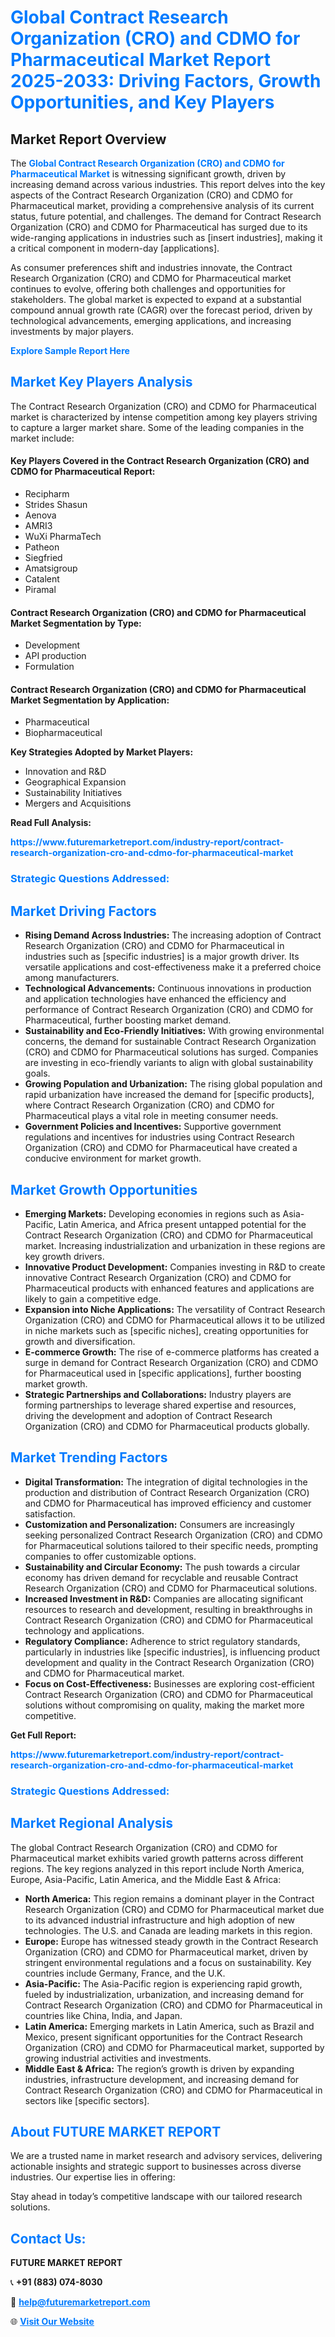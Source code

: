 <h1 style="color: #007BFF;">Global Contract Research Organization (CRO) and CDMO for Pharmaceutical Market Report 2025-2033: Driving Factors, Growth Opportunities, and Key Players</h1>

<section id="overview">
<h2>Market Report Overview</h2>
<p>The <a href="https://www.futuremarketreport.com/industry-report/contract-research-organization-cro-and-cdmo-for-pharmaceutical-market" style="color: #007BFF; text-decoration: none;"><strong>Global Contract Research Organization (CRO) and CDMO for Pharmaceutical Market</strong></a> is witnessing significant growth, driven by increasing demand across various industries. This report delves into the key aspects of the Contract Research Organization (CRO) and CDMO for Pharmaceutical market, providing a comprehensive analysis of its current status, future potential, and challenges. The demand for Contract Research Organization (CRO) and CDMO for Pharmaceutical has surged due to its wide-ranging applications in industries such as [insert industries], making it a critical component in modern-day [applications].</p>
<p>As consumer preferences shift and industries innovate, the Contract Research Organization (CRO) and CDMO for Pharmaceutical market continues to evolve, offering both challenges and opportunities for stakeholders. The global market is expected to expand at a substantial compound annual growth rate (CAGR) over the forecast period, driven by technological advancements, emerging applications, and increasing investments by major players.</p>
</section>

<section id="overview">
<p><a href="https://www.futuremarketreport.com/request-sample/reportId=78591" style="color: #007BFF; text-decoration: none;"><strong>Explore Sample Report Here</strong></a></p>
</section>

<section id="key-players">
<h2 style="color: #007BFF;">Market Key Players Analysis</h2>
<p>The Contract Research Organization (CRO) and CDMO for Pharmaceutical market is characterized by intense competition among key players striving to capture a larger market share. Some of the leading companies in the market include:</p>
<h4>Key Players Covered in the Contract Research Organization (CRO) and CDMO for Pharmaceutical Report:</h4>
<ul><li>Recipharm</li><li>Strides Shasun</li><li>Aenova</li><li>AMRI3</li><li>WuXi PharmaTech</li><li>Patheon</li><li>Siegfried</li><li>Amatsigroup</li><li>Catalent</li><li>Piramal</li></ul>
<h4>Contract Research Organization (CRO) and CDMO for Pharmaceutical Market Segmentation by Type:</h4>
<ul><li>Development</li><li>API production</li><li>Formulation</li></ul>

<h4>Contract Research Organization (CRO) and CDMO for Pharmaceutical Market Segmentation by Application:</h4>
<ul><li>Pharmaceutical</li><li>Biopharmaceutical</li></ul>
<p><strong>Key Strategies Adopted by Market Players:</strong></p>
<ul>
<li>Innovation and R&D</li>
<li>Geographical Expansion</li>
<li>Sustainability Initiatives</li>
<li>Mergers and Acquisitions</li>
</ul>
</section>

<section>
<p><strong>Read Full Analysis: </strong></p><a href="https://www.futuremarketreport.com/industry-report/contract-research-organization-cro-and-cdmo-for-pharmaceutical-market" style="color: #007BFF; text-decoration: none;"><strong>https://www.futuremarketreport.com/industry-report/contract-research-organization-cro-and-cdmo-for-pharmaceutical-market</strong></a>
<h3 style="color: #007BFF;">Strategic Questions Addressed:</h3>
</section>

<section id="driving-factors">
<h2 style="color: #007BFF;">Market Driving Factors</h2>
<ul>
<li><strong>Rising Demand Across Industries:</strong> The increasing adoption of Contract Research Organization (CRO) and CDMO for Pharmaceutical in industries such as [specific industries] is a major growth driver. Its versatile applications and cost-effectiveness make it a preferred choice among manufacturers.</li>
<li><strong>Technological Advancements:</strong> Continuous innovations in production and application technologies have enhanced the efficiency and performance of Contract Research Organization (CRO) and CDMO for Pharmaceutical, further boosting market demand.</li>
<li><strong>Sustainability and Eco-Friendly Initiatives:</strong> With growing environmental concerns, the demand for sustainable Contract Research Organization (CRO) and CDMO for Pharmaceutical solutions has surged. Companies are investing in eco-friendly variants to align with global sustainability goals.</li>
<li><strong>Growing Population and Urbanization:</strong> The rising global population and rapid urbanization have increased the demand for [specific products], where Contract Research Organization (CRO) and CDMO for Pharmaceutical plays a vital role in meeting consumer needs.</li>
<li><strong>Government Policies and Incentives:</strong> Supportive government regulations and incentives for industries using Contract Research Organization (CRO) and CDMO for Pharmaceutical have created a conducive environment for market growth.</li>
</ul>
</section>

<section id="growth-opportunities">
<h2 style="color: #007BFF;">Market Growth Opportunities</h2>
<ul>
<li><strong>Emerging Markets:</strong> Developing economies in regions such as Asia-Pacific, Latin America, and Africa present untapped potential for the Contract Research Organization (CRO) and CDMO for Pharmaceutical market. Increasing industrialization and urbanization in these regions are key growth drivers.</li>
<li><strong>Innovative Product Development:</strong> Companies investing in R&D to create innovative Contract Research Organization (CRO) and CDMO for Pharmaceutical products with enhanced features and applications are likely to gain a competitive edge.</li>
<li><strong>Expansion into Niche Applications:</strong> The versatility of Contract Research Organization (CRO) and CDMO for Pharmaceutical allows it to be utilized in niche markets such as [specific niches], creating opportunities for growth and diversification.</li>
<li><strong>E-commerce Growth:</strong> The rise of e-commerce platforms has created a surge in demand for Contract Research Organization (CRO) and CDMO for Pharmaceutical used in [specific applications], further boosting market growth.</li>
<li><strong>Strategic Partnerships and Collaborations:</strong> Industry players are forming partnerships to leverage shared expertise and resources, driving the development and adoption of Contract Research Organization (CRO) and CDMO for Pharmaceutical products globally.</li>
</ul>
</section>

<section id="trending-factors">
<h2 style="color: #007BFF;">Market Trending Factors</h2>
<ul>
<li><strong>Digital Transformation:</strong> The integration of digital technologies in the production and distribution of Contract Research Organization (CRO) and CDMO for Pharmaceutical has improved efficiency and customer satisfaction.</li>
<li><strong>Customization and Personalization:</strong> Consumers are increasingly seeking personalized Contract Research Organization (CRO) and CDMO for Pharmaceutical solutions tailored to their specific needs, prompting companies to offer customizable options.</li>
<li><strong>Sustainability and Circular Economy:</strong> The push towards a circular economy has driven demand for recyclable and reusable Contract Research Organization (CRO) and CDMO for Pharmaceutical solutions.</li>
<li><strong>Increased Investment in R&D:</strong> Companies are allocating significant resources to research and development, resulting in breakthroughs in Contract Research Organization (CRO) and CDMO for Pharmaceutical technology and applications.</li>
<li><strong>Regulatory Compliance:</strong> Adherence to strict regulatory standards, particularly in industries like [specific industries], is influencing product development and quality in the Contract Research Organization (CRO) and CDMO for Pharmaceutical market.</li>
<li><strong>Focus on Cost-Effectiveness:</strong> Businesses are exploring cost-efficient Contract Research Organization (CRO) and CDMO for Pharmaceutical solutions without compromising on quality, making the market more competitive.</li>
</ul>
</section>

<section>
<p><strong>Get Full Report: </strong></p><a href="https://www.futuremarketreport.com/industry-report/contract-research-organization-cro-and-cdmo-for-pharmaceutical-market" style="color: #007BFF; text-decoration: none;"><strong>https://www.futuremarketreport.com/industry-report/contract-research-organization-cro-and-cdmo-for-pharmaceutical-market</strong></a>
<h3 style="color: #007BFF;">Strategic Questions Addressed:</h3>
</section>


<section id="regional-analysis">
<h2 style="color: #007BFF;">Market Regional Analysis</h2>
<p>The global Contract Research Organization (CRO) and CDMO for Pharmaceutical market exhibits varied growth patterns across different regions. The key regions analyzed in this report include North America, Europe, Asia-Pacific, Latin America, and the Middle East & Africa:</p>
<ul>
<li><strong>North America:</strong> This region remains a dominant player in the Contract Research Organization (CRO) and CDMO for Pharmaceutical market due to its advanced industrial infrastructure and high adoption of new technologies. The U.S. and Canada are leading markets in this region.</li>
<li><strong>Europe:</strong> Europe has witnessed steady growth in the Contract Research Organization (CRO) and CDMO for Pharmaceutical market, driven by stringent environmental regulations and a focus on sustainability. Key countries include Germany, France, and the U.K.</li>
<li><strong>Asia-Pacific:</strong> The Asia-Pacific region is experiencing rapid growth, fueled by industrialization, urbanization, and increasing demand for Contract Research Organization (CRO) and CDMO for Pharmaceutical in countries like China, India, and Japan.</li>
<li><strong>Latin America:</strong> Emerging markets in Latin America, such as Brazil and Mexico, present significant opportunities for the Contract Research Organization (CRO) and CDMO for Pharmaceutical market, supported by growing industrial activities and investments.</li>
<li><strong>Middle East & Africa:</strong> The region’s growth is driven by expanding industries, infrastructure development, and increasing demand for Contract Research Organization (CRO) and CDMO for Pharmaceutical in sectors like [specific sectors].</li>
</ul>
</section>

<footer>
<h2 style="color: #007BFF;">About FUTURE MARKET REPORT</h2>
<p>We are a trusted name in market research and advisory services, delivering actionable insights and strategic support to businesses across diverse industries. Our expertise lies in offering:</p>

<p>Stay ahead in today’s competitive landscape with our tailored research solutions.</p>

<h2 style="color: #007BFF;">Contact Us:</h2>
<p><strong>FUTURE MARKET REPORT</strong></p>
<p>📞 <strong>+91 (883) 074-8030</strong></p>
<p>📧 <strong><a href="mailto:help@futuremarketreport.com" style="color: #007BFF;">help@futuremarketreport.com</a></strong></p>
<p>🌐 <strong><a href="https://www.futuremarketreport.com/" style="color: #007BFF;">Visit Our Website</a></strong></p>
</footer>